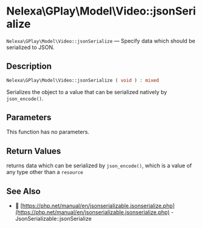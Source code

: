 # Nelexa\GPlay\Model\Video::jsonSerialize
`Nelexa\GPlay\Model\Video::jsonSerialize` — Specify data which should be serialized to JSON.

## Description
```php
Nelexa\GPlay\Model\Video::jsonSerialize ( void ) : mixed
```
Serializes the object to a value that can be serialized natively by `json_encode()`.

## Parameters
This function has no parameters.

## Return Values
returns data which can be serialized by `json_encode()`,
which is a value of any type other than a `resource`

## See Also
* :link: [https://php.net/manual/en/jsonserializable.jsonserialize.php](https://php.net/manual/en/jsonserializable.jsonserialize.php) - JsonSerializable::jsonSerialize

